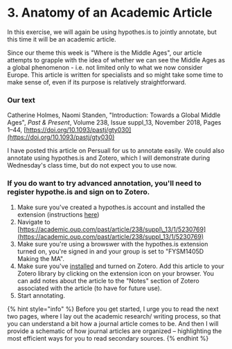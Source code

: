 # 3. Anatomy of an Academic Article

In this exercise, we will again be using hypothes.is to jointly annotate, but this time it will be an academic article.

Since our theme this week is "Where is the Middle Ages", our article attempts to grapple with the idea of whether we can see the Middle Ages as a global phenomenon - i.e. not limited only to what we now consider Europe. This article is written for specialists and so might take some time to make sense of, even if its purpose is relatively straightforward.

### Our text

Catherine Holmes,  Naomi Standen, "Introduction: Towards a Global Middle Ages", _Past & Present_, Volume 238, Issue suppl\_13, November 2018, Pages 1–44, [https://doi.org/10.1093/pastj/gty030](https://doi.org/10.1093/pastj/gty030)

I have posted this article on Persuall for us to annotate easily. We could also annotate using hypothes.is and Zotero, which I will demonstrate during Wednesday's class time, but do not expect you to use now. 

### If you do want to try advanced annotation, you'll need to register hypothe.is and sign on to Zotero. 

1. Make sure you've created a hypothes.is account and installed the extension \(instructions [here](../../../../digital-tools/hypothes.is.md#installing-hypothes-is)\)
2. Navigate to [https://academic.oup.com/past/article/238/suppl\_13/1/5230769](https://academic.oup.com/past/article/238/suppl_13/1/5230769)
3. Make sure you're using a browswer with the hypothes.is extension turned on, you're signed in and your group is set to "FYSM1405D Making the MA". 
4. Make sure you've [installed](../../../../digital-tools/zotero.md) and turned on Zotero. Add this article to your Zotero library by clicking on the extension icon on your browser. You can add notes about the article to the "Notes" section of Zotero associated with the article \(to have for future use\).
5. Start annotating.

{% hint style="info" %}
Before you get started, I urge you to read the next two pages, where I lay out the academic research/ writing process, so that you can understand a bit how a journal article comes to be. And then I will provide a schematic of how journal articles are organized – highlighting the most efficient ways for you to read secondary sources. 
{% endhint %}



